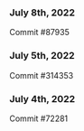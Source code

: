 ### July 8th, 2022

Commit #87935

### July 5th, 2022

Commit #314353


### July 4th, 2022

Commit #72281
